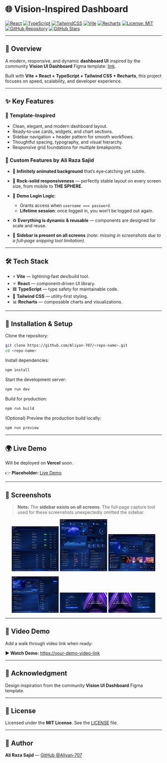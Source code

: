 # 🌐 Vision‑Inspired Dashboard

[![React](https://img.shields.io/badge/React-black?logo=react)](https://react.dev/)
[![TypeScript](https://img.shields.io/badge/TypeScript-black?logo=typescript)](https://www.typescriptlang.org/)
[![TailwindCSS](https://img.shields.io/badge/TailwindCSS-black?logo=tailwindcss)](https://tailwindcss.com/)
[![Vite](https://img.shields.io/badge/Vite-black?logo=vite)](https://vitejs.dev/)
[![Recharts](https://img.shields.io/badge/Recharts-black)](https://recharts.org/)
[![License: MIT](https://img.shields.io/badge/License-MIT-green.svg)](./LICENSE)
[![GitHub Repository](https://img.shields.io/badge/GitHub-Vision%20UI%20Dashboard-blue?style=social&logo=github)](https://github.com/Aliyan-707/Vision-UI-Dashboard.git)
[![GitHub Stars](https://img.shields.io/github/stars/Aliyan-707/Vision-UI-Dashboard?style=social)](https://github.com/Aliyan-707/Vision-UI-Dashboard.git)


---

## 🚀 Overview

A modern, responsive, and dynamic **dashboard UI** inspired by the community **Vision UI Dashboard** Figma template: [link](https://www.figma.com/design/mdBpCc4vlVTEdHlohpwOy2/Vision-UI-Dashboard-React---MUI-Dashboard--Free-Version---Community-?node-id=580-3777).

Built with **Vite + React + TypeScript + Tailwind CSS + Recharts**, this project focuses on speed, scalability, and developer experience.

---

## ✨ Key Features

### 🔹 Template‑Inspired

* Clean, elegant, and modern dashboard layout.
* Ready‑to‑use cards, widgets, and chart sections.
* Sidebar navigation + header pattern for smooth workflows.
* Thoughtful spacing, typography, and visual hierarchy.
* Responsive grid foundations for multiple breakpoints.

### 🔹 Custom Features by **Ali Raza Sajid**

* 🌌 **Infinitely animated background** that’s eye‑catching yet subtle.
* 📱 **Rock‑solid responsiveness** — perfectly stable layout on every screen size, from mobile to **THE SPHERE**.
* 🔑 **Demo Login Logic**:

  * Grants access when `username === password`.
  * **Lifetime session**: once logged in, you won’t be logged out again.
* ♻ **Everything is dynamic & reusable** — components are designed for scale and reuse.
* 🧭 **Sidebar is present on all screens** *(note: missing in screenshots due to a full‑page snipping tool limitation).*

---

## 🛠 Tech Stack

* ⚡ **Vite** — lightning‑fast dev/build tool.
* ⚛ **React** — component‑driven UI library.
* 🟦 **TypeScript** — type safety for maintainable code.
* 🎨 **Tailwind CSS** — utility‑first styling.
* 📊 **Recharts** — composable charts and visualizations.

---

## 🔧 Installation & Setup

Clone the repository:

```bash
git clone https://github.com/Aliyan-707/<repo-name>.git
cd <repo-name>
```

Install dependencies:

```bash
npm install
```

Start the development server:

```bash
npm run dev
```

Build for production:

```bash
npm run build
```

(Optional) Preview the production build locally:

```bash
npm run preview
```

---

## 🌍 Live Demo

Will be deployed on **Vercel** soon.

👉 **Placeholder:** [Live Demo](https://your-vercel-link.vercel.app)

---

## 📸 Screenshots

> **Note:** The **sidebar exists on all screens**. The full‑page capture tool used for these screenshots unexpectedly omitted the sidebar.

<p align="center">
  <img src="./public/screenshots/Table.webp" width="30%" />
  <img src="./public/screenshots/Dashboard.webp" width="30%" />
  <img src="./public/screenshots/Profile.webp" width="30%" />
</p>
<p align="center">
  <img src="./public/screenshots/Billing.webp" width="30%" />
  <img src="./public/screenshots/Sign-Up.webp" width="30%" />
  <img src="./public/screenshots/Sign-In.webp" width="30%" />
</p>

---

## 🎥 Video Demo

Add a walk through video link when ready:

**▶ Watch Demo:** [https://your-demo-video-link](https://your-demo-video-link)

---

## 🤝 Acknowledgment

Design inspiration from the community **Vision UI Dashboard** Figma template.

---

## 📜 License

Licensed under the **MIT License**. See the [LICENSE](./LICENSE) file.

---

## 👤 Author

**Ali Raza Sajid** — [GitHub @Aliyan-707](https://github.com/Aliyan-707)